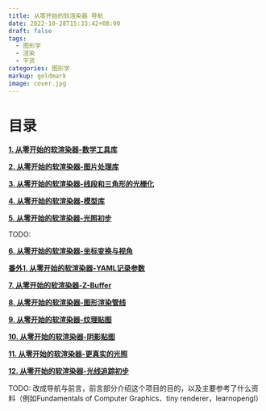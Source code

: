 ```yaml
---
title: 从零开始的软渲染器 导航
date: 2022-10-28T15:33:42+08:00
draft: false
tags:
  - 图形学
  - 渲染
  - 干货
categories: 图形学
markup: goldmark
image: cover.jpg
---
```


# 目录

<u>**[1. 从零开始的软渲染器-数学工具库](../从零开始的软渲染器-数学工具库)**</u>

<u>**[2. 从零开始的软渲染器-图片处理库](../从零开始的软渲染器-图片处理库)**</u>

<u>**[3. 从零开始的软渲染器-线段和三角形的光栅化](../从零开始的软渲染器-线段和三角形的光栅化)**</u>

<u>**[4. 从零开始的软渲染器-模型库](../从零开始的软渲染器-模型库)**</u>

<u>**[5. 从零开始的软渲染器-光照初步](../从零开始的软渲染器-光照初步)**</u>

TODO: 

<u>**[6. 从零开始的软渲染器-坐标变换与视角](../从零开始的软渲染器-坐标变换与视角)**</u>

<u>**[番外1. 从零开始的软渲染器-YAML记录参数](../从零开始的软渲染器-YAML记录参数)**</u>

<u>**[7. 从零开始的软渲染器-Z-Buffer](../从零开始的软渲染器-z-buffer)**</u>

<u>**[8. 从零开始的软渲染器-图形渲染管线](../从零开始的软渲染器-图形渲染管线)**</u>

<u>**[9. 从零开始的软渲染器-纹理贴图](../从零开始的软渲染器-纹理贴图)**</u>

<u>**[10. 从零开始的软渲染器-阴影贴图](../从零开始的软渲染器-阴影贴图)**</u>

<u>**[11. 从零开始的软渲染器-更真实的光照](../从零开始的软渲染器-更真实的光照)**</u>

<u>**[12. 从零开始的软渲染器-光线追踪初步](../从零开始的软渲染器-光线追踪初步)**</u>

TODO: 改成导航与前言，前言部分介绍这个项目的目的，以及主要参考了什么资料（例如Fundamentals of Computer Graphics、tiny renderer，learnopengl）
